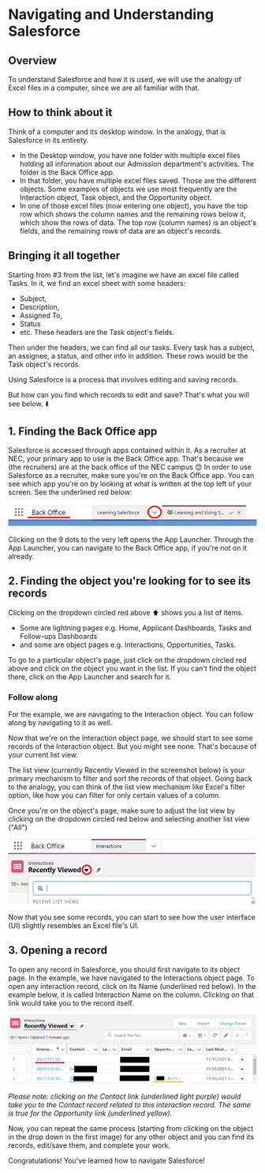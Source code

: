 # Navigating and Understanding Salesforce

## Overview

To understand Salesforce and how it is used, we will use the analogy of Excel files in a computer, since we are all familiar with that.

## How to think about it

Think of a computer and its desktop window. In the analogy, that is Salesforce in its entirety.
- In the Desktop window, you have one folder with multiple excel files holding all information about our Admission department's activities. The folder is the Back Office app.
- In that folder, you have multiple excel files saved. Those are the different objects. Some examples of objects we use most frequently are the Interaction object, Task object, and the Opportunity object.
- In one of those excel files (now entering one object), you have the top row which shows the column names and the remaining rows below it, which show the rows of data. The top row (column names) is an object's fields, and the remaining rows of data are an object's records.

## Bringing it all together

Starting from #3 from the list, let's imagine we have an excel file called Tasks. In it, we find an excel sheet with some headers:
- Subject,
- Description,
- Assigned To,
- Status
- etc.
These headers are the Task object's fields.

Then under the headers, we can find all our tasks. Every task has a subject, an assignee, a status, and other info in addition. These rows would be the Task object's records.

Using Salesforce is a process that involves editing and saving records.

But how can you find which records to edit and save? That's what you will see below. ⬇️

## 1. Finding the Back Office app

Salesforce is accessed through apps contained within it. As a recruiter at NEC, your primary app to use is the Back Office app. That's because we (the recruiters) are at the back office of the NEC campus 😊
In order to use Salesforce as a recruiter, make sure you're on the Back Office app. You can see which app you're on by looking at what is written at the top left of your screen. See the underlined red below:

![Console Navigation](../../../.gitbook/assets/console-navigation.png)

Clicking on the 9 dots to the very left opens the App Launcher. Through the App Launcher, you can navigate to the Back Office app, if you're not on it already.

## 2. Finding the object you're looking for to see its records

Clicking on the dropdown circled red above ⬆️ shows you a list of items.
- Some are lightning pages e.g. Home, Applicant Dashboards, Tasks and Follow-ups Dashboards
- and some are object pages e.g. Interactions, Opportunities, Tasks.

To go to a particular object's page, just click on the dropdown circled red above and click on the object you want in the list. If you can't find the object there, click on the App Launcher and search for it.

### Follow along

For the example, we are navigating to the Interaction object. You can follow along by navigating to it as well.

Now that we're on the Interaction object page, we should start to see some records of the Interaction object. But you might see none. That's because of your current list view.

The list view (currently Recently Viewed in the screenshot below) is your primary mechanism to filter and sort the records of that object. Going back to the analogy, you can think of the list view mechanism like Excel's filter option, like how you can filter for only certain values of a column.

Once you're on the object's page, make sure to adjust the list view by clicking on the dropdown circled red below and selecting another list view ("All")

![Selecting a List View](../../../.gitbook/assets/list-view-selection.png)

Now that you see some records, you can start to see how the user interface (UI) slightly resembles an Excel file's UI.

## 3. Opening a record

To open any record in Salesforce, you should first navigate to its object page. In the example, we have navigated to the Interactions object page. To open any interaction record, click on its Name (underlined red below). In the example below, it is called Interaction Name on the column. Clicking on that link would take you to the record itself.

![Opening a Record from the Results Shown in a List View](../../../.gitbook/assets/list-view-record-selection.png)

_Please note: clicking on the Contact link (underlined light purple) would take you to the Contact record related to this interaction record. The same is true for the Opportunity link (underlined yellow)._

Now, you can repeat the same process (starting from clicking on the object in the drop down in the first image) for any other object and you can find its records, edit/save them, and complete your work.

Congratulations! You've learned how to navigate Salesforce!